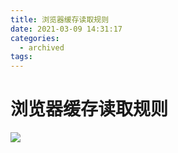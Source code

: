 ```yaml
---
title: 浏览器缓存读取规则
date: 2021-03-09 14:31:17
categories:
  - archived
tags:
---
```


# 浏览器缓存读取规则

![](cache.png)
